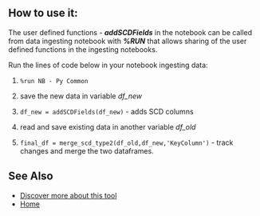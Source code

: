 ## **How to use it:**
The user defined functions - _**addSCDFields**_ in the notebook can be called from data ingesting notebook with **_%RUN_** that allows sharing of the user defined functions in the ingesting notebooks. 


Run the lines of code below in your notebook ingesting data:


1. `%run NB - Py Common`

1. save the new data in variable _df_new_

1. `df_new = addSCDFields(df_new)` - adds SCD columns

1. read and save existing data in another variable _df_old_

1. `final_df = merge_scd_type2(df_old,df_new,'KeyColumn')` - track changes and merge the two dataframes. 

## **See Also**

- [Discover more about this tool](https://github.com/Onyx-Data/FabOps-Toolkit/blob/main/docs/Onyx-Tools/scd-type-2)
- [Home](https://github.com/Onyx-Data/FabOps-Toolkit/blob/main/README.md)
